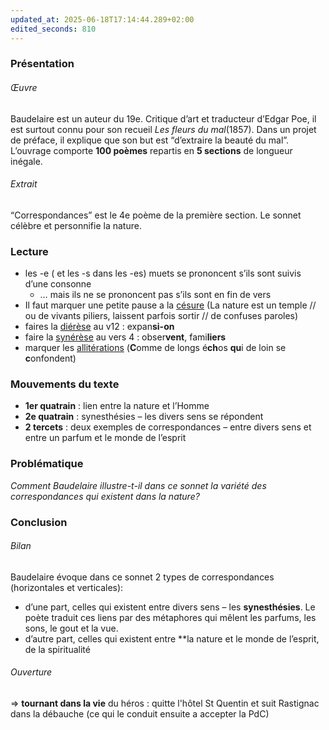 ```yaml
---
updated_at: 2025-06-18T17:14:44.289+02:00
edited_seconds: 810
---
```

### Présentation
###### Œuvre
Baudelaire est un auteur du 19e. Critique d’art et traducteur d’Edgar Poe, il est surtout connu pour son recueil *Les fleurs du mal*(1857).
Dans un projet de préface, il explique que son but est “d’extraire la beauté du mal”. L’ouvrage comporte **100 poèmes** repartis en **5 sections** de longueur inégale.
###### Extrait 
“Correspondances” est le 4e poème de la première section. Le sonnet célèbre et personnifie la nature.
### Lecture
- les -e ( et les -s dans les -es) muets se prononcent s’ils sont suivis d’une consonne
	- … mais ils ne se prononcent pas s’ils sont en fin de vers
- Il faut marquer une petite pause a la <u>césure</u> (La nature est un temple // ou de vivants piliers, laissent parfois sortir // de confuses paroles)
- faires la <u>diérèse</u> au v12 : expan**si-on**
- faire la <u>synérèse</u> au vers 4 : obser**vent**, fami**liers**
- marquer les <u>allitérations</u> (**C**omme de longs é**ch**os **qu**i de loin se **c**onfondent)
### Mouvements du texte 
- **1er quatrain** : lien entre la nature et l’Homme 
- **2e quatrain** : synesthésies – les divers sens se répondent 
- **2 tercets** : deux exemples de correspondances – entre divers sens et entre un parfum et le monde de l’esprit
### Problématique
*Comment Baudelaire illustre-t-il dans ce sonnet la variété des correspondances qui existent dans la nature?*
### Conclusion 
###### *Bilan*
Baudelaire évoque dans ce sonnet 2 types de correspondances (horizontales et verticales):
- d’une part, celles qui existent entre divers sens – les **synesthésies**. Le poète traduit ces liens par des métaphores qui mêlent les parfums, les sons, le gout et la vue. 
- d’autre part, celles qui existent entre **la nature et le monde de l’esprit, de la spiritualité 
###### *Ouverture*
=> **tournant dans la vie** du héros : quitte l'hôtel St Quentin et suit Rastignac dans la débauche (ce qui le conduit ensuite a accepter la PdC)